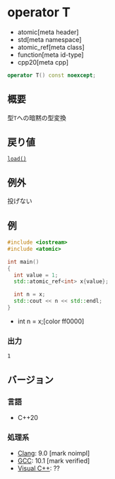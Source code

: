 # operator T
* atomic[meta header]
* std[meta namespace]
* atomic_ref[meta class]
* function[meta id-type]
* cpp20[meta cpp]

```cpp
operator T() const noexcept;
```

## 概要
型`T`への暗黙の型変換


## 戻り値
[`load()`](load.md)


## 例外
投げない


## 例
```cpp example
#include <iostream>
#include <atomic>

int main()
{
  int value = 1;
  std::atomic_ref<int> x{value};

  int n = x;
  std::cout << n << std::endl;
}
```
* int n = x;[color ff0000]

### 出力
```
1
```

## バージョン
### 言語
- C++20

### 処理系
- [Clang](/implementation.md#clang): 9.0 [mark noimpl]
- [GCC](/implementation.md#gcc): 10.1 [mark verified]
- [Visual C++](/implementation.md#visual_cpp): ??

